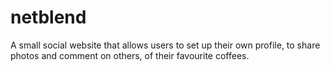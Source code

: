 # netblend
A small social website that allows users to set up their own profile, to share photos and comment on others, of their favourite coffees.
